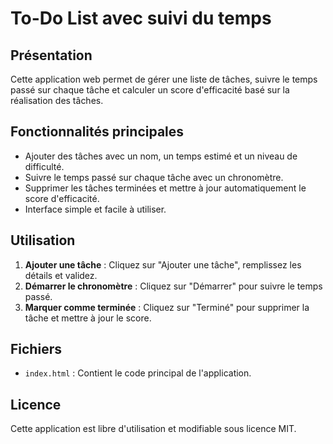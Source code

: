 # To-Do List avec suivi du temps

## Présentation
Cette application web permet de gérer une liste de tâches, suivre le temps passé sur chaque tâche et calculer un score d'efficacité basé sur la réalisation des tâches.

## Fonctionnalités principales
- Ajouter des tâches avec un nom, un temps estimé et un niveau de difficulté.
- Suivre le temps passé sur chaque tâche avec un chronomètre.
- Supprimer les tâches terminées et mettre à jour automatiquement le score d'efficacité.
- Interface simple et facile à utiliser.

## Utilisation
1. **Ajouter une tâche** : Cliquez sur "Ajouter une tâche", remplissez les détails et validez.
2. **Démarrer le chronomètre** : Cliquez sur "Démarrer" pour suivre le temps passé.
3. **Marquer comme terminée** : Cliquez sur "Terminé" pour supprimer la tâche et mettre à jour le score.

## Fichiers
- `index.html` : Contient le code principal de l'application.

## Licence
Cette application est libre d'utilisation et modifiable sous licence MIT.

